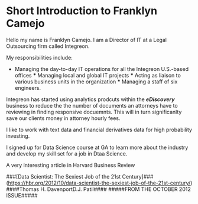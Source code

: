 # Short Introduction to Franklyn Camejo #

Hello my name is Franklyn Camejo. I am a Director of IT at a Legal Outsourcing firm called Integreon. 

My responsibilities include:
 * Managing the day-to-day IT operations for all the Integreon U.S.-based offices
 __*__ Managing local and global IT projects
 __*__ Acting as liaison to various business units in the organization
 __*__ Managing a staff of six engineers. 

Integreon has started using analytics prodcuts within the __*eDiscovery*__ business to reduce the the number of documents an attorneys have to reviewing in finding responsive docuemnts. This will in turn significanlty save our clients money in attorney hourly fees.

I like to work with text data and financial derivatives data for high probability investing.

I signed up for Data Science course at GA to learn more about the industry and develop my skill set for a job in Dtaa Science.

A very interesting article in Harvard Business Review

###[Data Scientist: The Sexiest Job of the 21st Century]###(https://hbr.org/2012/10/data-scientist-the-sexiest-job-of-the-21st-century/)
 ####Thomas H. DavenportD.J. Patil####
  #####FROM THE OCTOBER 2012 ISSUE#####
  
